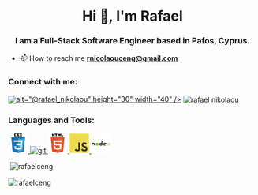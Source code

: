 <h1 align="center">Hi 👋, I'm Rafael</h1>
<h3 align="center">I am a Full-Stack Software Engineer based in Pafos, Cyprus.</h3>

- 📫 How to reach me **rnicolaouceng@gmail.com**

<h3 align="left">Connect with me:</h3>
<p align="left">
<a href="https://twitter.com/RaphaelNicolaou" target="blank"><img align="center" src="https://cdn.jsdelivr.net/npm/simple-icons@3.0.1/icons/twitter.svg">alt="@rafael_nikolaou" height="30" width="40" /></a>
<a href="https://linkedin.com/in/rafael nikolaou" target="blank"><img align="center" src="https://cdn.jsdelivr.net/npm/simple-icons@3.0.1/icons/linkedin.svg" alt="rafael nikolaou" height="30" width="40" /></a>
</p>

<h3 align="left">Languages and Tools:</h3>
<p align="left"> <a href="https://www.w3schools.com/css/" target="_blank"> <img src="https://raw.githubusercontent.com/devicons/devicon/master/icons/css3/css3-original-wordmark.svg" alt="css3" width="40" height="40"/> </a> <a href="https://git-scm.com/" target="_blank"> <img src="https://www.vectorlogo.zone/logos/git-scm/git-scm-icon.svg" alt="git" width="40" height="40"/> </a> <a href="https://www.w3.org/html/" target="_blank"> <img src="https://raw.githubusercontent.com/devicons/devicon/master/icons/html5/html5-original-wordmark.svg" alt="html5" width="40" height="40"/> </a> <a href="https://developer.mozilla.org/en-US/docs/Web/JavaScript" target="_blank"> <img src="https://raw.githubusercontent.com/devicons/devicon/master/icons/javascript/javascript-original.svg" alt="javascript" width="40" height="40"/> </a> <a href="https://nodejs.org" target="_blank"> <img src="https://raw.githubusercontent.com/devicons/devicon/master/icons/nodejs/nodejs-original-wordmark.svg" alt="nodejs" width="40" height="40"/> </a> </p>

<p>&nbsp;<img align="center" src="https://github-readme-stats.vercel.app/api?username=rafaelceng&show_icons=true&locale=en" alt="rafaelceng" /></p>

<p><img align="center" src="https://github-readme-streak-stats.herokuapp.com/?user=rafaelceng&" alt="rafaelceng" /></p>
